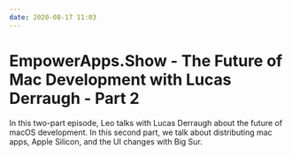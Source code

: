 ```yaml
---
date: 2020-08-17 11:03
---
```

# EmpowerApps.Show - The Future of Mac Development with Lucas Derraugh - Part 2


In this two-part episode, Leo talks with Lucas Derraugh about the future of macOS development. In this second part, we talk about distributing mac apps, Apple Silicon, and the UI changes with Big Sur.